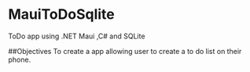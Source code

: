 # MauiToDoSqlite
ToDo app using .NET Maui ,C# and SQLite

##Objectives
To create a app allowing user to create a to do list on their phone.
